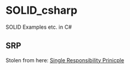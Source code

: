 # SOLID_csharp
SOLID Examples etc. in C#

## SRP
Stolen from here: [Single Responsibility Prinicple](http://blog.gauffin.org/2011/07/single-responsibility-prinicple/)
